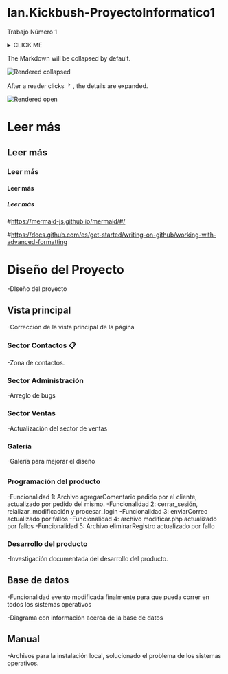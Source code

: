 # Ian.Kickbush-ProyectoInformatico1
Trabajo Número 1
<details><summary>CLICK ME</summary>
<p>
    
#### We can hide anything, even code!

    ```C++
       Serial.println("Esto es codigo de Arduino");
    ```
	
	```java
		private String test(int var) {
		  console.log("notice the blank line before this function?");
		}
	```	
	

</details> </p>

The Markdown will be collapsed by default.

![Rendered collapsed](/assets/images/help/writing/collapsed-section-view.png)

After a reader clicks <svg version="1.1" width="16" height="16" viewBox="0 0 16 16" class="octicon octicon-triangle-right" aria-label="The right triange icon" role="img"><path d="M6.427 4.427l3.396 3.396a.25.25 0 010 .354l-3.396 3.396A.25.25 0 016 11.396V4.604a.25.25 0 01.427-.177z"></path></svg>, the details are expanded.

![Rendered open](/assets/images/help/writing/open-collapsed-section.png)

# Leer más
## Leer más
### Leer más
#### Leer más
##### Leer más

#https://mermaid-js.github.io/mermaid/#/

#https://docs.github.com/es/get-started/writing-on-github/working-with-advanced-formatting


# Diseño del Proyecto

-DIseño del proyecto

## Vista principal

-Corrección de la vista principal de la página

### Sector Contactos 📋

-Zona de contactos.

### Sector Administración

-Arreglo de bugs



### Sector Ventas

-Actualización del sector de ventas

### Galería

-Galería para mejorar el diseño


## 

### 

### Programación del producto


-Funcionalidad 1: Archivo agregarComentario pedido por el cliente, actualizado por pedido del mismo.
-Funcionalidad 2: cerrar_sesión, relalizar_modificación y procesar_login
-Funcionalidad 3: enviarCorreo actualizado por fallos
-Funcionalidad 4: archivo modificar.php actualizado por fallos
-Funcionalidad 5: Archivo eliminarRegistro actualizado por fallo




### Desarrollo del producto

-Investigación documentada del desarrollo del producto.

## 


## Base de datos


-Funcionalidad evento modificada finalmente para que pueda correr en todos los sistemas operativos

-Diagrama con información acerca de la base de datos


## Manual
-Archivos para la instalación local, solucionado el problema de los sistemas operativos.
